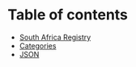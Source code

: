 # Table of contents

* [South Africa Registry](README.md)
* [Categories](categories.md)
* [JSON](json.md)
